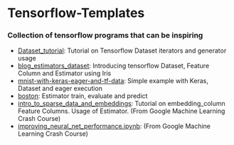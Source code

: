 # Tensorflow-Templates
### Collection of tensorflow programs that can be inspiring


* [Dataset_tutorial](https://colab.research.google.com/github/ffedericoni/Tensorflow-Templates/blob/master/dataset_tutorial.ipynb): Tutorial on Tensorflow Dataset iterators and generator usage
* [blog_estimators_dataset](https://github.com/ffedericoni/Tensorflow-Templates/blob/master/blog_estimators_dataset.py): Introducing tensorflow Dataset, Feature Column and Estimator using Iris
* [mnist-with-keras-eager-and-tf-data](https://github.com/ffedericoni/Tensorflow-Templates/blob/master/2-mnist-with-keras-eager-and-tf-data.ipynb): Simple example with Keras, Dataset and eager execution
* [boston](https://github.com/tensorflow/tensorflow/blob/master/tensorflow/examples/tutorials/input_fn/boston.py): Estimator train, evaluate and predict 
* [intro_to_sparse_data_and_embeddings](https://github.com/ffedericoni/Tensorflow-Templates/blob/master/intro_to_sparse_data_and_embeddings.ipynb): Tutorial on  embedding_column Feature Columns. Usage of Estimator. (From Google Machine Learning Crash Course)
* [improving_neural_net_performance.ipynb](https://github.com/ffedericoni/Tensorflow-Templates/blob/master/improving_neural_net_performance.ipynb): (From Google Machine Learning Crash Course)
